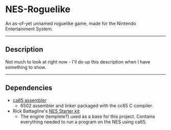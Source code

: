 # NES-Roguelike
An as-of-yet unnamed roguelike game, made for the Nintendo Entertainment System.

---
## Description
Not much to look at right now - I'll do up this description when I have something to show.

---
## Dependencies
- [ca65 assembler](https://github.com/cc65/cc65)
    - 6502 assembler and linker packaged with the cc65 C compiler.
- Rick Battagline's [NES Starter kit](https://github.com/battlelinegames/nes-starter-kit)
    - The engine (templete?) used as a base for this project. Contains everything needed to run a program on the NES using ca65.
